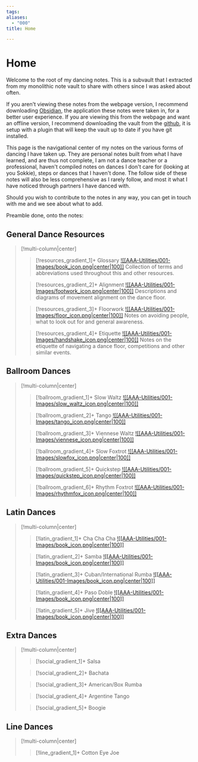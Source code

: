 ```yaml
---
tags: 
aliases:
  - "000"
title: Home

---
```

# Home
Welcome to the root of my dancing notes. This is a subvault that I extracted from my monolithic note vault to share with others since I was asked about often.

If you aren't viewing these notes from the webpage version, I recommend downloading [Obsidian](<[Obsidian](https://obsidian.md/)>), the application these notes were taken in, for a better user experience. If you are viewing this from the webpage and want an offline version, I recommend downloading the vault from the [github](https://github.com/Rhett-Flanagan/dancing-obsidian-vault), it is setup with a plugin that will keep the vault up to date if you have git installed.

This page is the navigational center of my notes on the various forms of dancing I have taken up. They are personal notes built from what I have learned, and are thus not complete, I am not a dance teacher or a professional, haven't compiled notes on dances I don't care for (looking at you Sokkie), steps or dances that I haven't done. The follow side of these notes will also be less comprehensive as I rarely follow, and most it what I have noticed through partners I have danced with.

Should you wish to contribute to the notes in any way, you can get in touch with me and we see about what to add.

Preamble done, onto the notes:

## General Dance Resources

> [!multi-column|center]
>
> > [!resources_gradient_1]+ Glossary
> > [![[AAA-Utilities/001-Images/book_icon.png|center|100]]](Resources/Glossary.md)
> > Collection of terms and abbreviations used throughout this and other resources.
> > 
> 
> > [!resources_gradient_2]+ Alignment
> > [![[AAA-Utilities/001-Images/footwork_icon.png|center|100]]](Resources/Alignment.md)
> > Descriptions and diagrams of movement alignment on the dance floor.
> > 
> 
>  > [!resources_gradient_3]+ Floorwork
>  > [![[AAA-Utilities/001-Images/floor_icon.png|center|100]]](Resources/Floorwork.md)
>  > Notes on avoiding people, what to look out for and general awareness.
>  > 
>  
>  > [!resources_gradient_4]+ Etiquette 
>  > [![[AAA-Utilities/001-Images/handshake_icon.png|center|100]]](Resources/Etiquette.md)
>  > Notes on the etiquette of navigating a dance floor, competitions and other similar events.
>  > 

## Ballroom Dances

> [!multi-column|center]
> 
> > [!ballroom_gradient_1]+ Slow Waltz
> > [![[AAA-Utilities/001-Images/slow_waltz_icon.png|center|100]]](Resources/Glossary.md)
> > 
> 
> > [!ballroom_gradient_2]+ Tango
> > [![[AAA-Utilities/001-Images/tango_icon.png|center|100]]](Resources/Glossary.md)
> > 
> 
> > [!ballroom_gradient_3]+ Viennese Waltz
> > [![[AAA-Utilities/001-Images/viennese_icon.png|center|100]]](Resources/Glossary.md)
> > 
> 
> > [!ballroom_gradient_4]+ Slow Foxtrot
> > [![[AAA-Utilities/001-Images/slowfox_icon.png|center|100]]](Resources/Glossary.md)
> > 
> 
> > [!ballroom_gradient_5]+ Quickstep
> > [![[AAA-Utilities/001-Images/quickstep_icon.png|center|100]]](Resources/Glossary.md)
> > 
> 
> > [!ballroom_gradient_6]+ Rhythm Foxtrot
> > [![[AAA-Utilities/001-Images/rhythmfox_icon.png|center|100]]](Resources/Glossary.md)
> > 
> 

## Latin Dances

> [!multi-column|center]
> 
> > [!latin_gradient_1]+ Cha Cha Cha
> > [![[AAA-Utilities/001-Images/book_icon.png|center|100]]](Resources/Glossary.md)
> > 
> 
> > [!latin_gradient_2]+ Samba
> > [![[AAA-Utilities/001-Images/book_icon.png|center|100]]](Resources/Glossary.md)
> > 
> 
> > [!latin_gradient_3]+ Cuban/International Rumba
> > [![[AAA-Utilities/001-Images/book_icon.png|center|100]]](Resources/Glossary.md)
> > 
> 
> > [!latin_gradient_4]+ Paso Doble
> > [![[AAA-Utilities/001-Images/book_icon.png|center|100]]](Resources/Glossary.md)
> > 
> 
> > [!latin_gradient_5]+ Jive
> > [![[AAA-Utilities/001-Images/book_icon.png|center|100]]](Resources/Glossary.md)
> > 
> 

## Extra Dances

> [!multi-column|center]
> 
> > [!social_gradient_1]+ Salsa
> 
> 
> > [!social_gradient_2]+ Bachata 
> 
> 
> > [!social_gradient_3]+ American/Box Rumba
> 
> 
> > [!social_gradient_4]+ Argentine Tango
> 
> 
> > [!social_gradient_5]+ Boogie
> 
> 


## Line Dances

> [!multi-column|center]
> 
> > [!line_gradient_1]+ Cotton Eye Joe
> 
> 